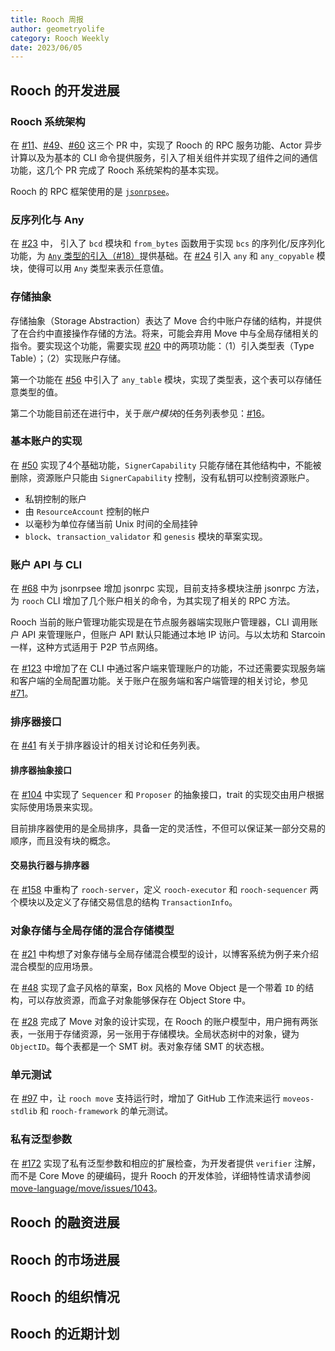 ```yaml
---
title: Rooch 周报
author: geometryolife
category: Rooch Weekly
date: 2023/06/05
---
```


## Rooch 的开发进展

### Rooch 系统架构

在 [#11](https://github.com/rooch-network/rooch/issues/11)、[#49](https://github.com/rooch-network/rooch/pull/49)、[#60](https://github.com/rooch-network/rooch/pull/60) 这三个 PR 中，实现了 Rooch 的 RPC 服务功能、Actor 异步计算以及为基本的 CLI 命令提供服务，引入了相关组件并实现了组件之间的通信功能，这几个 PR 完成了 Rooch 系统架构的基本实现。

Rooch 的 RPC 框架使用的是 [`jsonrpsee`](https://github.com/paritytech/jsonrpsee)。

### 反序列化与 Any

在 [#23](https://github.com/rooch-network/rooch/pull/23) 中， 引入了 `bcd` 模块和 `from_bytes` 函数用于实现 `bcs` 的序列化/反序列化功能，为 [`Any` 类型的引入（#18）](https://github.com/rooch-network/rooch/issues/18)提供基础。在 [#24](https://github.com/rooch-network/rooch/pull/24) 引入 `any` 和 `any_copyable` 模块，使得可以用 `Any` 类型来表示任意值。

### 存储抽象

存储抽象（Storage Abstraction）表达了 Move 合约中账户存储的结构，并提供了在合约中直接操作存储的方法。将来，可能会弃用 Move 中与全局存储相关的指令。要实现这个功能，需要实现 [#20](https://github.com/rooch-network/rooch/issues/20) 中的两项功能：（1）引入类型表（Type Table）；（2）实现账户存储。

第一个功能在 [#56](https://github.com/rooch-network/rooch/pull/56) 中引入了 `any_table` 模块，实现了类型表，这个表可以存储任意类型的值。

第二个功能目前还在进行中，关于*账户模块*的任务列表参见：[#16](https://github.com/rooch-network/rooch/issues/16)。

### 基本账户的实现

在 [#50](https://github.com/rooch-network/rooch/pull/50) 实现了4个基础功能，`SignerCapability` 只能存储在其他结构中，不能被删除，资源账户只能由 `SignerCapability` 控制，没有私钥可以控制资源账户。

- 私钥控制的账户
- 由 `ResourceAccount` 控制的帐户
- 以毫秒为单位存储当前 Unix 时间的全局挂钟
- `block`、`transaction_validator` 和 `genesis` 模块的草案实现。

### 账户 API 与 CLI

在 [#68](https://github.com/rooch-network/rooch/pull/68) 中为 jsonrpsee 增加 jsonrpc 实现，目前支持多模块注册 jsonrpc 方法，为 `rooch` CLI 增加了几个账户相关的命令，为其实现了相关的 RPC 方法。

Rooch 当前的账户管理功能实现是在节点服务器端实现账户管理器，CLI 调用账户 API 来管理账户，但账户 API 默认只能通过本地 IP 访问。与以太坊和 Starcoin 一样，这种方式适用于 P2P 节点网络。

在 [#123](https://github.com/rooch-network/rooch/pull/123) 中增加了在 CLI 中通过客户端来管理账户的功能，不过还需要实现服务端和客户端的全局配置功能。关于账户在服务端和客户端管理的相关讨论，参见 [#71](https://github.com/rooch-network/rooch/issues/71)。

### 排序器接口

在 [#41](https://github.com/rooch-network/rooch/issues/41) 有关于排序器设计的相关讨论和任务列表。

#### 排序器抽象接口

在 [#104](https://github.com/rooch-network/rooch/pull/104) 中实现了 `Sequencer` 和 `Proposer` 的抽象接口，trait 的实现交由用户根据实际使用场景来实现。

目前排序器使用的是全局排序，具备一定的灵活性，不但可以保证某一部分交易的顺序，而且没有块的概念。

#### 交易执行器与排序器

在 [#158](https://github.com/rooch-network/rooch/pull/158) 中重构了 `rooch-server`，定义 `rooch-executor` 和 `rooch-sequencer` 两个模块以及定义了存储交易信息的结构 `TransactionInfo`。

### 对象存储与全局存储的混合存储模型

在 [#21](https://github.com/rooch-network/rooch/issues/21) 中构想了对象存储与全局存储混合模型的设计，以博客系统为例子来介绍混合模型的应用场景。

在 [#48](https://github.com/rooch-network/rooch/pull/48) 实现了盒子风格的草案，Box 风格的 Move Object 是一个带着 `ID` 的结构，可以存放资源，而盒子对象能够保存在 Object Store 中。

在 [#28](https://github.com/rooch-network/rooch/pull/28) 完成了 Move 对象的设计实现，在 Rooch 的账户模型中，用户拥有两张表，一张用于存储资源，另一张用于存储模块。全局状态树中的对象，键为 `ObjectID`。每个表都是一个 SMT 树。表对象存储 SMT 的状态根。

### 单元测试

在 [#97](https://github.com/rooch-network/rooch/pull/97) 中，让 `rooch move` 支持运行时，增加了 GitHub 工作流来运行 `moveos-stdlib` 和 `rooch-framework` 的单元测试。

### 私有泛型参数

在 [#172](https://github.com/rooch-network/rooch/pull/172) 实现了私有泛型参数和相应的扩展检查，为开发者提供 `verifier` 注解，而不是 Core Move 的硬编码，提升 Rooch 的开发体验，详细特性请求请参阅 [move-language/move/issues/1043](https://github.com/move-language/move/issues/1043)。

## Rooch 的融资进展

## Rooch 的市场进展

## Rooch 的组织情况

## Rooch 的近期计划
